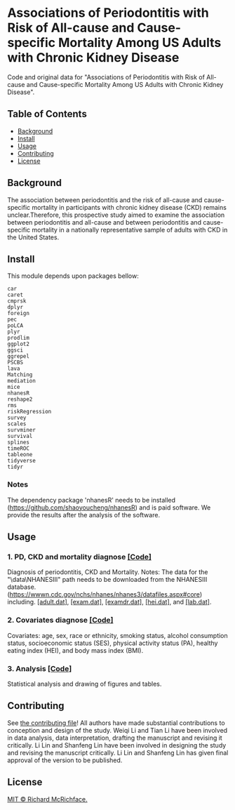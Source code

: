 # Associations of Periodontitis with Risk of All-cause and Cause-specific Mortality Among US Adults with Chronic Kidney Disease 

Code and original data for "Associations of Periodontitis with Risk of All-cause and Cause-specific Mortality Among US Adults with Chronic Kidney Disease".


## Table of Contents

- [Background](#background)
- [Install](#install)
- [Usage](#usage)
- [Contributing](#contributing)
- [License](#license)

## Background
The association between periodontitis and the risk of all-cause and cause-specific mortality in participants with chronic kidney disease (CKD) remains unclear.Therefore, this prospective study aimed to examine the association between periodontitis and all-cause and between periodontitis and cause-specific mortality in a nationally representative sample of adults with CKD in the United States.


## Install

This module depends upon packages bellow:

```
car
caret
cmprsk
dplyr
foreign
pec
poLCA
plyr
prodlim
ggplot2
ggsci
ggrepel
PSCBS
lava
Matching
mediation
mice
nhanesR
reshape2
rms
riskRegression
survey
scales
survminer
survival
splines
timeROC
tableone
tidyverse
tidyr
```

### Notes
The dependency package 'nhanesR' needs to be installed (https://github.com/shaoyoucheng/nhanesR) and is paid software. We provide the results after the analysis of the software.
## Usage

### 1. PD, CKD and mortality diagnose [[Code]](https://github.com/leescu/PD-CKD/blob/main/PD%26CKD%26MO.R)
Diagnosis of periodontitis, CKD and Mortality.
Notes: The data for the "\data\NHANESIII" path needs to be downloaded from the NHANESIII database.(https://wwwn.cdc.gov/nchs/nhanes/nhanes3/datafiles.aspx#core)
including.
[[adult.dat]](https://wwwn.cdc.gov/nchs/data/nhanes3/1a/adult.dat), [[exam.dat]](https://wwwn.cdc.gov/nchs/data/nhanes3/1a/exam.dat), [[examdr.dat]](https://wwwn.cdc.gov/nchs/data/nhanes3/2a/examdr.dat), [[hei.dat]](https://wwwn.cdc.gov/nchs/data/nhanes3/6a/hei.dat), and [[lab.dat]](https://wwwn.cdc.gov/nchs/data/nhanes3/1a/lab.dat).

### 2. Covariates diagnose [[Code]](https://github.com/leescu/PD-CKD/blob/main/Covariates.R)
Covariates: age, sex, race or ethnicity, smoking status, alcohol consumption status, socioeconomic status (SES), physical activity status (PA), healthy eating index (HEI), and body mass index (BMI).

### 3. Analysis [[Code]](https://github.com/leescu/PD-CKD/blob/main/Analysis.R)
Statistical analysis and drawing of figures and tables.



## Contributing

See [the contributing file](CONTRIBUTING.md)!
All authors have made substantial contributions to conception and design of the study. Weiqi Li and Tian Li have been involved in data analysis, data interpretation, drafting the manuscript and revising it critically. Li Lin and Shanfeng Lin have been involved in designing the study and revising the manuscript critically. Li Lin and Shanfeng Lin has given final approval of the version to be published.


## License

[MIT © Richard McRichface.](LICENSE)
